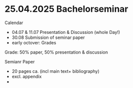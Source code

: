 # 25.04.2025 Bachelorseminar

Calendar
- 04.07 & 11.07 Presentation & Discussion (whole Day!)
- 30.08 Submission of seminar paper
- early octover: Grades

Grade: 50% paper, 50% presentation & discussion

Semianr Paper
- 20 pages ca. (incl main text+ bibliography)
- excl. appendix
- 